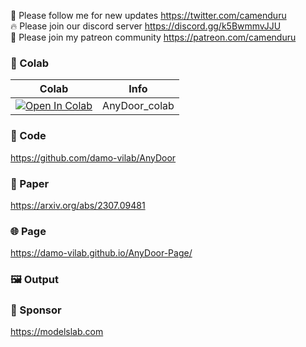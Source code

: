 🐣 Please follow me for new updates https://twitter.com/camenduru <br />
🔥 Please join our discord server https://discord.gg/k5BwmmvJJU <br />
🥳 Please join my patreon community https://patreon.com/camenduru <br />

### 🦒 Colab

| Colab | Info
| --- | --- |
[![Open In Colab](https://colab.research.google.com/assets/colab-badge.svg)](https://colab.research.google.com/github/camenduru/AnyDoor-colab/blob/main/AnyDoor_colab.ipynb) | AnyDoor_colab

### 🧬 Code
https://github.com/damo-vilab/AnyDoor

### 📄 Paper
https://arxiv.org/abs/2307.09481

### 🌐 Page
https://damo-vilab.github.io/AnyDoor-Page/

### 🖼 Output


### 🏢 Sponsor
https://modelslab.com
